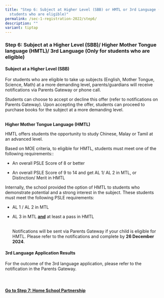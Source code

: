 ```yaml
---
title: "Step 6: Subject at Higher Level (SBB) or HMTL or 3rd Language (Only for
  students who are eligible)"
permalink: /sec-1-registration-2022/step6/
description: ""
variant: tiptap
---
```

<h3>Step 6: Subject at a Higher Level (SBB)/ Higher Mother Tongue language (HMTL)/ 3rd Language (Only for students who are eligible)</h3>
<h4>Subject at a Higher Level (SBB)</h4>
<p>For students who are eligible to take up subjects (English, Mother Tongue,
Science, Math) at a more demanding level, parents/guardians will receive
notifications via Parents Gateway or phone call.</p>
<p>Students can choose to accept or decline this offer (refer to notifications
on Parents Gateway). Upon accepting the offer, students can proceed to
purchase books for the subject at a more demanding level.</p>
<p>
<br><strong>Higher Mother Tongue Language (HMTL)</strong>
</p>
<p>HMTL offers students the opportunity to study Chinese, Malay or Tamil
at an advanced level.&nbsp;</p>
<p>Based on MOE criteria, to eligible for HMTL, students must meet one of
the following requirements::</p>
<ul>
<li>
<p>An overall PSLE Score of 8 or better</p>
</li>
<li>
<p>An overall PSLE Score of 9 to 14 and get AL 1/ AL 2 in MTL, or Distinction/
Merit in HMTL</p>
</li>
</ul>
<p>Internally, the school provided the option of HMTL to students who demonstrate
potential and a strong interest in the subject. These students must meet
the following PSLE requirements:</p>
<ul>
<li>
<p>AL 1 / AL 2 in MTL&nbsp;</p>
</li>
<li>
<p>AL 3 in MTL <strong><u>and</u></strong> at least a pass in HMTL</p>
<p>
<br>Notifications will be sent via Parents Gateway if your child is eligible
for HMTL. Please refer to the notifications and complete by <strong>26 December 2024</strong>.</p>
</li>
</ul>
<h4>3rd Language Application Results</h4>
<p>For the outcome of the 3rd&nbsp;language application, please refer to
the notification in the Parents Gateway.
<br>
<br>
<br>
</p>
<h4><strong><u>Go to Step 7: Home School Partnership</u></strong></h4>
<p></p>